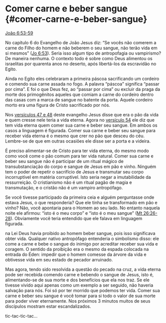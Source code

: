# Comer carne e beber sangue {#comer-carne-e-beber-sangue}

[João 6:53-59](http://bibliaonline.com.br/acf/jo/6/53-59)

No capítulo 6 do Evangelho de João Jesus diz: “Se vocês não comerem a carne do Filho do homem e não beberem o seu sangue, não terão vida em si mesmos” ([Jo 6:53](http://bibliaonline.com.br/acf/jo/6/53)). Seria isso algum tipo de antropofagia ou vampirismo? De maneira nenhuma. O contexto todo é sobre como Deus alimentou os israelitas por quarenta anos no deserto, após libertá-los da escravidão no Egito.

Ainda no Egito eles celebraram a primeira páscoa sacrificando um cordeiro e comendo sua carne assada no fogo. A palavra “páscoa” significa “passar por cima”. E foi o que Deus fez, ao “passar por cima” ou excluir da praga da morte dos primogênitos aqueles que comiam a carne do cordeiro dentro das casas com a marca de sangue no batente da porta. Aquele cordeiro morto era uma figura de Cristo sacrificado por nós.

Nos [versículos 47 e 48](http://bibliaonline.com.br/acf/jo/6/47,48) deste evangelho Jesus disse que era o pão da vida e quem cresse nele teria a vida eterna. Agora no [versículo 54](http://bibliaonline.com.br/acf/jo/6/54) ele diz que tem vida eterna quem comer sua carne e beber seu sangue. Em ambos os casos a linguagem é figurada. Comer sua carne e beber seu sangue para receber vida eterna é o mesmo que crer no pão que desceu do céu. Lembre-se de que em outras ocasiões ele disse ser a porta e a videira.

É preciso alimentar-se de Cristo para ter vida eterna, do mesmo modo como você come o pão comum para ter vida natural. Comer sua carne e beber seu sangue não é participar de um ritual mágico de transubstanciação do corpo e sangue de Jesus em pão e vinho. Ninguém tem o poder de repetir o sacrifício de Jesus e transmutar seu corpo incorruptível em matéria corruptível. Isto seria negar a imutabilidade da ressurreição. O cristianismo não é um ritual pagão de magia e transmutação, e o cristão não é um vampiro antropófago.

Se você tivesse participado da primeira ceia e alguém perguntasse onde estava Jesus, o que responderia? Que ele tinha se transformado em pão e vinho? Não, você apontaria para o Homem ao seu lado. No entanto naquela noite ele afirmou: “isto é o meu corpo” e “isto é o meu sangue” ([Mt 26:26-28](http://bibliaonline.com.br/acf/mt/26/26-28)). Obviamente você teria entendido que ele falava em linguagem figurada.

na Lei Deus havia proibido ao homem beber sangue, pois isso significava obter vida. Qualquer nativo antropófago entenderia o simbolismo disso: ele come a carne e bebe o sangue do inimigo por acreditar receber sua vida e coragem. O sentido da proibição era o mesmo da espada colocada na entrada do Éden: impedir que o homem comesse da árvore da vida e obtivesse vida em seu estado de pecador arruinado.

Mas agora, tendo sido resolvida a questão do pecado na cruz, a vida eterna pode ser recebida comendo carne e bebendo o sangue de Jesus, isto é, alimentando-se de sua morte e dos benefícios que ela nos traz. Se ele tivesse vivido aqui apenas como um exemplo a ser seguido, não haveria salvação para nós. Foi só por ter morrido que podemos ter vida. Comer sua carne e beber seu sangue é você tomar para si todo o valor de sua morte para poder viver eternamente. Nos próximos 3 minutos muitos de seus discípulos mostram estar escandalizados.

tic-tac-tic-tac...